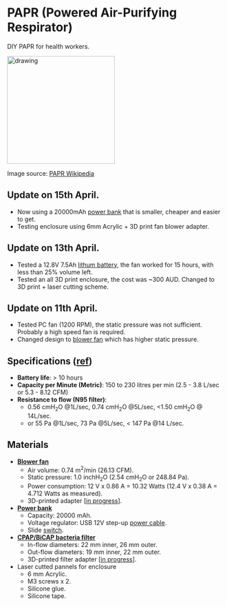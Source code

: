 # PAPR (Powered Air-Purifying Respirator)
DIY PAPR for health workers.

<img src="https://upload.wikimedia.org/wikipedia/commons/thumb/8/86/Influenza_virus_research.jpg/800px-Influenza_virus_research.jpg" alt="drawing" width="250"/>

Image source: [PAPR Wikipedia](https://en.wikipedia.org/wiki/Powered_air-purifying_respirator)


## Update on 15th April. 
- Now using a 20000mAh [power bank](https://www.jaycar.com.au/20-000mah-power-bank-with-dual-type-a-quick-charge-and-type-c-power-delivery-usb-ports/p/MB3797) that is smaller, cheaper and easier to get. 
- Testing enclosure using 6mm Acrylic + 3D print fan blower adapter. 

## Update on 13th April.
- Tested a 12.8V 7.5Ah [lithum battery](https://www.jaycar.com.au/12-8v-7-5ah-lithium-deep-cycle-battery/p/SB2201), the fan worked for 15 hours, with less than 25% volume left.
- Tested an all 3D print enclosure, the cost was ~300 AUD. Changed to 3D print + laser cutting scheme. 

## Update on 11th April.
- Tested PC fan (1200 RPM), the static pressure was not sufficient. Probably a high speed fan is required.
- Changed design to [blower fan](https://www.jaycar.com.au/97mm-x-94mm-12v-dc-blower-fan-ball-bearing-2-wire/p/YX2532) which has higher static pressure. 

## Specifications ([ref](https://www.3m.com.au/3M/en_AU/company-au/all-3m-products/~/3M-Jupiter-PAPR-Helmet-JTM-406C/?N=5002385+8711017+3293696209&rt=rud))
- **Battery life**: > 10 hours
- **Capacity per Minute (Metric)**: 150 to 230 litres per min (2.5 - 3.8 L/sec or 5.3 - 8.12 CFM)
- **Resistance to flow (N95 filter)**: 
  - 0.56 cmH<sub>2</sub>O @1L/sec, 0.74 cmH<sub>2</sub>O @5L/sec, <1.50 cmH<sub>2</sub>O @ 14L/sec.
  - or 55 Pa @1L/sec, 73 Pa @5L/sec, < 147 Pa @14 L/sec.
  
## Materials
- **[Blower fan](https://www.jaycar.com.au/97mm-x-94mm-12v-dc-blower-fan-ball-bearing-2-wire/p/YX2532)**
  - Air volume: 0.74 m<sup>2</sup>/min (26.13 CFM).
  - Static pressure: 1.0 inchH<sub>2</sub>O (2.54 cmH<sub>2</sub>O or 248.84 Pa).
  - Power consumption: 12 V x 0.86 A = 10.32 Watts (12.4 V x 0.38 A = 4.712 Watts as measured).
  - 3D-printed adapter [[in progress]()]. 
- **[Power bank](https://www.jaycar.com.au/20-000mah-power-bank-with-dual-type-a-quick-charge-and-type-c-power-delivery-usb-ports/p/MB3797)**
  - Capacity: 20000 mAh.
  - Voltage regulator: USB 12V step-up [power cable](https://www.jaycar.com.au/universal-usb-12v-step-up-power-cable/p/PP1978).
  - Slide [switch](https://www.jaycar.com.au/miniature-dpdt-panel-mount-switch/p/SS0821).
- **[CPAP/BiCAP bacteria filter](https://www.google.com/search?q=bacteria+filter&newwindow=1&rlz=1C1CHBF_en-GBAU878AU878&sxsrf=ALeKk00tQMjTFyXqZiyXmlXnysL8wDm1-g:1586943680106&tbm=isch&source=iu&ictx=1&fir=CWFMSYPq2Sse6M%253A%252Cul_TTRfInZ_iRM%252C_&vet=1&usg=AI4_-kTNiGZukLHlwl-E7zovhjH9Xxoe-Q&sa=X&ved=2ahUKEwjH9dLykeroAhV3wTgGHakdCnQQ9QEwBXoECAcQJw#imgrc=CWFMSYPq2Sse6M:)**
  - In-flow diameters: 22 mm inner, 26 mm outer.
  - Out-flow diameters: 19 mm inner, 22 mm outer. 
  - 3D-printed filter adapter [[in progress]()].
- Laser cutted pannels for enclosure
  - 6 mm Acrylic. 
  - M3 screws x 2.
  - Silicone glue. 
  - Silicone tape.

